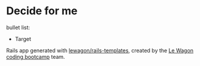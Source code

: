 Decide for me
=============

bullet list:
* Target


Rails app generated with [lewagon/rails-templates](https://github.com/lewagon/rails-templates), created by the [Le Wagon coding bootcamp](https://www.lewagon.com) team.
